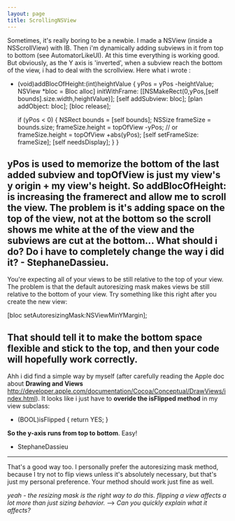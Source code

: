 ```yaml
---
layout: page
title: ScrollingNSView
---
```



Sometimes, it's really boring to be a newbie.
I made a NSView (inside a NSScrollView) with IB. Then i'm dynamically adding subviews in it from top to bottom (see AutomatorLikeUI).
At this time everything is working good.
But obviously, as the Y axis is 'inverted', when a subview reach the bottom of the view, i had to deal with the scrollview.
Here what i wrote :
    
- (void)addBlocOfHeight:(int)heightValue
{
	yPos = yPos -heightValue;
	NSView *bloc = Bloc alloc] initWithFrame: [[NSMakeRect(0,yPos,[self bounds].size.width,heightValue)];
	[self addSubview: bloc];
	[plan addObject: bloc];
	[bloc release];
	
	if (yPos < 0)
	{
		NSRect bounds = [self bounds];
		NSSize frameSize = bounds.size;
		frameSize.height = topOfView -yPos; // or frameSize.height = topOfView +abs(yPos);
		[self setFrameSize: frameSize];
		[self needsDisplay];
	}
}

yPos is used to memorize the bottom of the last added subview and topOfView is just my view's y origin + my view's height.
So addBlocOfHeight: is increasing the framerect and allow me to scroll the view.
**The problem is it's adding space on the top of the view, not at the bottom** so the scroll shows me white at the of the view and the subviews are cut at the bottom...
What should i do? Do i have to completely change the way i did it? - StephaneDassieu.
----
You're expecting all of your views to be still relative to the top of your view. The problem is that the default autoresizing mask makes views be still relative to the bottom of your view. Try something like this right after you create the new view:
    
[bloc setAutoresizingMask:NSViewMinYMargin];

That should tell it to make the bottom space flexible and stick to the top, and then your code will hopefully work correctly.
----
Ahh i did find a simple way by myself (after carefully reading the Apple doc about **Drawing and Views** http://developer.apple.com/documentation/Cocoa/Conceptual/DrawViews/index.html).
It looks like i just have to **overide the isFlipped method** in my view subclass:
    
- (BOOL)isFlipped
{
	return YES;
}

**So the y-axis runs from top to bottom**. Easy!
- StephaneDassieu
----
That's a good way too. I personally prefer the autoresizing mask method, because I try not to flip views unless it's absolutely necessary, but that's just my personal preference. Your method should work just fine as well.

*yeah - the resizing mask is the right way to do this. flipping a view affects a lot more than just sizing behavior.* --> *Can you quickly explain what it affects?*

